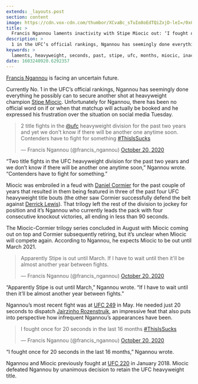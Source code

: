 ```yaml
--- 
extends: _layouts.post 
section: content 
image: https://cdn.vox-cdn.com/thumbor/XCvaBc_sTuIo8oEdTQiZxjD-leI=/0x0:1920x1005/fit-in/1200x630/cdn.vox-cdn.com/uploads/chorus_asset/file/13760675/007_Francis_Ngannou.jpg 
title: > 
  Francis Ngannou laments inactivity with Stipe Miocic out: ‘I fought once for 20 seconds in the last 16 months’ 
description: > 
  1 in the UFC’s official rankings, Ngannou has seemingly done everything he possibly can to secure another shot at heavyweight champion Stipe Miocic.— Francis Ngannou (@francis_ngannou) October 20, 2020“Apparently Stipe is out until March,” Ngannou wrote.He needed just 20 seconds to dispatch Jairzinho Rozenstruik, an impressive feat that also puts into perspective how infrequent Ngannou’s appearances have been.I fought once for 20 seconds in the last 16 months #ThisIsSucks — Francis Ngannou (@francis_ngannou) October 20, 2020“I fought once for 20 seconds in the last 16 months,” Ngannou wrote.Miocic defeated Ngannou by unanimous decision to retain the UFC heavyweight title. 
keywords: > 
  laments, heavyweight, seconds, past, stipe, ufc, months, miocic, inactivity, fought, 20, francis, ngannou, title 
date: 1603240920.6292357 
--- 
```

<div><p id="WpiZDI"><a href="https://www.mmafighting.com/fighter/3362/francis-ngannou">Francis Ngannou</a> is facing an uncertain future.</p>
<p id="0VcrYb">Currently No. 1 in the UFC&#8217;s official rankings, Ngannou has seemingly done everything he possibly can to secure another shot at heavyweight champion <a href="https://www.mmafighting.com/fighter/775/stipe-miocic">Stipe Miocic</a>. Unfortunately for Ngannou, there has been no official word on if or when that matchup will actually be booked and he expressed his frustration over the situation on social media Tuesday.</p>
<blockquote class="twitter-tweet">
<p lang="en" dir="ltr">2 title fights in the <a href="https://twitter.com/ufc?ref_src=twsrc%5Etfw">@ufc</a> heavyweight division for the past two years and yet we don't know if there will be another one anytime soon. Contenders have to fight for something    <a href="https://twitter.com/hashtag/ThisIsSucks?src=hash&amp;ref_src=twsrc%5Etfw">#ThisIsSucks</a></p>&#8212; Francis Ngannou (@francis_ngannou) <a href="https://twitter.com/francis_ngannou/status/1318624256385720320?ref_src=twsrc%5Etfw">October 20, 2020</a>
</blockquote>
 
<p id="sZpeG1">&#8220;Two title fights in the UFC heavyweight division for the past two years and we don&#8217;t know if there will be another one anytime soon,&#8221; Ngannou wrote. &#8220;Contenders have to fight for something.&#8221;</p>
<p id="IBoAdO">Miocic was embroiled in a feud with <a href="https://www.mmafighting.com/fighter/373/daniel-cormier">Daniel Cormier</a> for the past couple of years that resulted in them being featured in three of the past four UFC heavyweight title bouts (the other saw Cormier successfully defend the belt against <a href="https://www.mmafighting.com/fighter/939/derrick-lewis">Derrick Lewis</a>). That trilogy left the rest of the division to jockey for position and it&#8217;s Ngannou who currently leads the pack with four consecutive knockout victories, all ending in less than 90 seconds.</p>
<p id="MMCkar">The Miocic-Cormier trilogy series concluded in August with Miocic coming out on top and Cormier subsequently retiring, but it&#8217;s unclear when Miocic will compete again. According to Ngannou, he expects Miocic to be out until March 2021.</p>
<blockquote class="twitter-tweet">
<p lang="en" dir="ltr">Apparently Stipe is out until March. If I have to wait until then it'll be almost another year between fights.</p>&#8212; Francis Ngannou (@francis_ngannou) <a href="https://twitter.com/francis_ngannou/status/1318632934983675906?ref_src=twsrc%5Etfw">October 20, 2020</a>
</blockquote>
 
<p id="jAluX8">&#8220;Apparently Stipe is out until March,&#8221; Ngannou wrote. &#8220;If I have to wait until then it&#8217;ll be almost another year between fights.&#8221;</p>
<p id="Z1TQuQ">Ngannou&#8217;s most recent fight was at <a href="https://www.mmafighting.com/fight-card/1094/ufc-249-ferguson-vs-gaethje">UFC 249</a> in May. He needed just 20 seconds to dispatch <a href="https://www.mmafighting.com/fighter/5156/jairzinho-rozenstruik">Jairzinho Rozenstruik</a>, an impressive feat that also puts into perspective how infrequent Ngannou&#8217;s appearances have been.</p>
<blockquote class="twitter-tweet">
<p lang="en" dir="ltr">I fought once for 20 seconds in the last 16 months    <a href="https://twitter.com/hashtag/ThisIsSucks?src=hash&amp;ref_src=twsrc%5Etfw">#ThisIsSucks</a></p>&#8212; Francis Ngannou (@francis_ngannou) <a href="https://twitter.com/francis_ngannou/status/1318635560416636929?ref_src=twsrc%5Etfw">October 20, 2020</a>
</blockquote>
 
<p id="BRBWkt">&#8220;I fought once for 20 seconds in the last 16 months,&#8221; Ngannou wrote.</p>
<p id="Ljp3yB">Ngannou and Miocic previously fought at <a href="https://www.mmafighting.com/fight-card/923/ufc-220">UFC 220</a> in January 2018. Miocic defeated Ngannou by unanimous decision to retain the UFC heavyweight title.</p>
  
</div>
